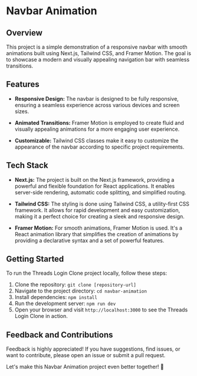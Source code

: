 # Navbar Animation

## Overview

This project is a simple demonstration of a responsive navbar with smooth animations built using Next.js, Tailwind CSS, and Framer Motion. The goal is to showcase a modern and visually appealing navigation bar with seamless transitions.

## Features

- **Responsive Design:** The navbar is designed to be fully responsive, ensuring a seamless experience across various devices and screen sizes.

- **Animated Transitions:** Framer Motion is employed to create fluid and visually appealing animations for a more engaging user experience.

- **Customizable:** Tailwind CSS classes make it easy to customize the appearance of the navbar according to specific project requirements.

## Tech Stack

- **Next.js:** The project is built on the Next.js framework, providing a powerful and flexible foundation for React applications. It enables server-side rendering, automatic code splitting, and simplified routing.

- **Tailwind CSS:** The styling is done using Tailwind CSS, a utility-first CSS framework. It allows for rapid development and easy customization, making it a perfect choice for creating a sleek and responsive design.

- **Framer Motion:** For smooth animations, Framer Motion is used. It's a React animation library that simplifies the creation of animations by providing a declarative syntax and a set of powerful features.

## Getting Started

To run the Threads Login Clone project locally, follow these steps:

1. Clone the repository: `git clone [repository-url]`
2. Navigate to the project directory: `cd navbar-animation`
3. Install dependencies: `npm install`
4. Run the development server: `npm run dev`
5. Open your browser and visit `http://localhost:3000` to see the Threads Login Clone in action.

<!-- ## Live Demo

Check out the live demo of the Threads Login Clone [here](#). -->

## Feedback and Contributions

Feedback is highly appreciated! If you have suggestions, find issues, or want to contribute, please open an issue or submit a pull request.

Let's make this Navbar Animation project even better together! 🚀
